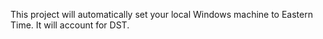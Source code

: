This project will automatically set your local Windows machine to Eastern Time. It will account for DST. 
